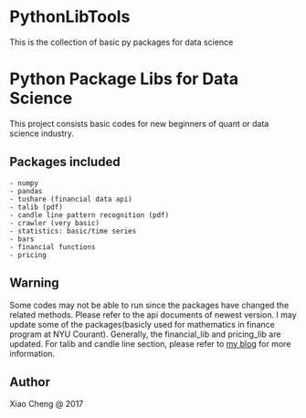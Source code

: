 # PythonLibTools
 This is the collection of basic py packages for data science

Python Package Libs for Data Science
===================================
This project consists basic codes for new beginners of quant or data science industry.

Packages included
-----------
	- numpy
	- pandas
	- tushare (financial data api)
	- talib (pdf)
	- candle line pattern recognition (pdf)
	- crawler (very basic)
	- statistics: basic/time series
	- bars
	- financial functions
	- pricing

Warning
-----------
Some codes may not be able to run since the packages have changed the related methods. Please refer to the api documents of newest version. I may update some of the packages(basicly used for mathematics in finance program at NYU Courant). Generally, the financial_lib and pricing_lib are updated. For talib and candle line section, please refer to [my blog](http://roycheng.cn/2017/01/01/Talib/) for more information.


Author
-----------
Xiao Cheng @ 2017

